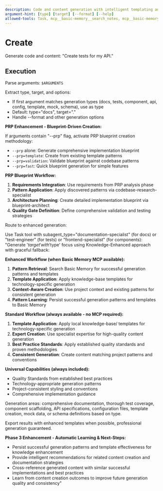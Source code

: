 ```yaml
---
description: Code and content generation with intelligent templating and pattern learning
argument-hint: [type] [target] [--format] [--help]
allowed-tools: Task, mcp__basic-memory__search_notes, mcp__basic-memory__write_note, mcp__basic-memory__build_context
---
```


# Create

Generate code and content: "Create tests for my API."

## Execution

Parse arguments: `$ARGUMENTS`

Extract type, target, and options:

- If first argument matches generation types (docs, tests, component, api, config, template, mock, schema), use as type
- Default: type="docs", target="."
- Handle --format and other generation options

**PRP Enhancement - Blueprint-Driven Creation:**

If arguments contain "--prp" flag, activate PRP blueprint creation methodology:

- `--prp` alone: Generate comprehensive implementation blueprint
- `--prp=template`: Create from existing template patterns
- `--prp=validation`: Validate blueprint against codebase patterns
- `--prp=fast`: Quick blueprint generation for simple features

**PRP Blueprint Workflow:**

1. **Requirements Integration**: Use requirements from PRP analysis phase
2. **Pattern Application**: Apply discovered patterns via codebase-research-specialist
3. **Architecture Planning**: Create detailed implementation blueprint via blueprint-architect
4. **Quality Gate Definition**: Define comprehensive validation and testing strategies

Route to enhanced generation:

Use Task tool with subagent_type="documentation-specialist" (for docs) or "test-engineer" (for tests) or "frontend-specialist" (for components):
"Generate '$target' with '$type' focus using Knowledge-Enhanced approach with graceful fallback:

**Enhanced Workflow (when Basic Memory MCP available):**

1. **Pattern Retrieval**: Search Basic Memory for successful generation patterns and templates
2. **Template Application**: Apply knowledge-base templates for technology-specific generation
3. **Context-Aware Creation**: Use project context and existing patterns for consistent generation
4. **Pattern Learning**: Persist successful generation patterns and templates to Basic Memory

**Standard Workflow (always available - no MCP required):**

1. **Template Application**: Apply local knowledge-base/ templates for technology-specific generation
2. **Expert Creation**: Use specialist expertise for high-quality content generation
3. **Best Practice Standards**: Apply established quality standards and proven methodologies
4. **Consistent Generation**: Create content matching project patterns and conventions

**Universal Capabilities (always included):**

- Quality Standards from established best practices
- Technology-appropriate generation patterns
- Project-consistent styling and conventions
- Comprehensive implementation guidance

Generation areas: comprehensive documentation, thorough test coverage, component scaffolding, API specifications, configuration files, template creation, mock data, or schema definitions based on type.

Export results with enhanced templates when possible, professional generation guaranteed.

**Phase 3 Enhancement - Automatic Learning & Next-Steps:**

- Persist successful generation patterns and template effectiveness for knowledge enhancement
- Provide intelligent recommendations for related content creation and documentation strategies
- Cross-reference generated content with similar successful implementations and best practices
- Learn from content creation outcomes to improve future generation quality and consistency"
